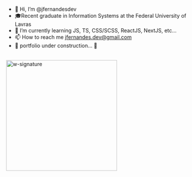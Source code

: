 - 👋 Hi, I’m @jfernandesdev
- 🎓Recent graduate in Information Systems at the Federal University of Lavras
- 🚀 I’m currently learning JS, TS, CSS/SCSS, ReactJS, NextJS, etc...
- 📫 How to reach me jfernandes.dev@gmail.com
- 🚧  portfolio under construction...  🚧

<br>

<img src="https://i.ibb.co/n1SbQZw/w-signature.png" alt="w-signature" border="0" width='300px' />
